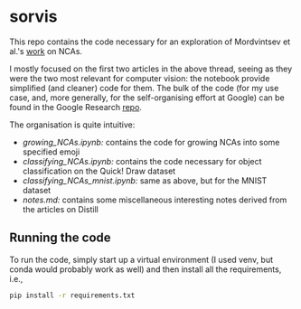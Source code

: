 # sorvis

This repo contains the code necessary for an exploration of Mordvintsev et al.'s
[work](https://distill.pub/2020/selforg/) on NCAs.

I mostly focused on the first two articles in the above thread, seeing as they were the two most relevant for computer vision: the notebook provide simplified (and cleaner) code for them.
The bulk of the code (for my use case, and, more generally, for the self-organising effort at Google) can be found in the Google Research [repo](https://github.com/google-research/self-organising-systems).

The organisation is quite intuitive:

- *growing_NCAs.ipynb:* contains the code for growing NCAs into some specified emoji
- *classifying_NCAs.ipynb:* contains the code necessary for object classification on the Quick! Draw dataset
- *classifying_NCAs_mnist.ipynb:* same as above, but for the MNIST dataset
- *notes.md:* contains some miscellaneous interesting notes derived from the articles on Distill

## Running the code

To run the code, simply start up a virtual environment (I used venv, but conda would probably work as well) and then install all the requirements, i.e.,

```bash
pip install -r requirements.txt 
```
